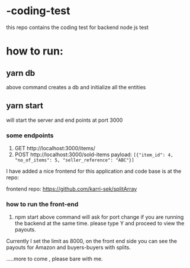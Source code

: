 # -coding-test
this repo contains the coding test for  backend node js test
# how to run:

## yarn db
above command creates a db and initialize all the entities

## yarn start
will start the server and end points at port 3000

### some endpoints

1) GET http://localhost:3000/items/
2) POST http://localhost:3000/sold-items
payload: `[{"item_id": 4, "no_of_items": 5, "seller_reference": "ABC"}]`

I have added a nice frontend for this application and code base is at the repo:

frontend repo: https://github.com/karri-sek/splitArray
### how to run the front-end
1) npm start
above command will ask for port change if you are running the backend at the same time. please type Y and proceed to view the payouts. 

Currently I set the limit as 8000, on the front end side you can see the payouts for Amazon and buyers-buyers with splits.

.....more to come , please bare with me.
